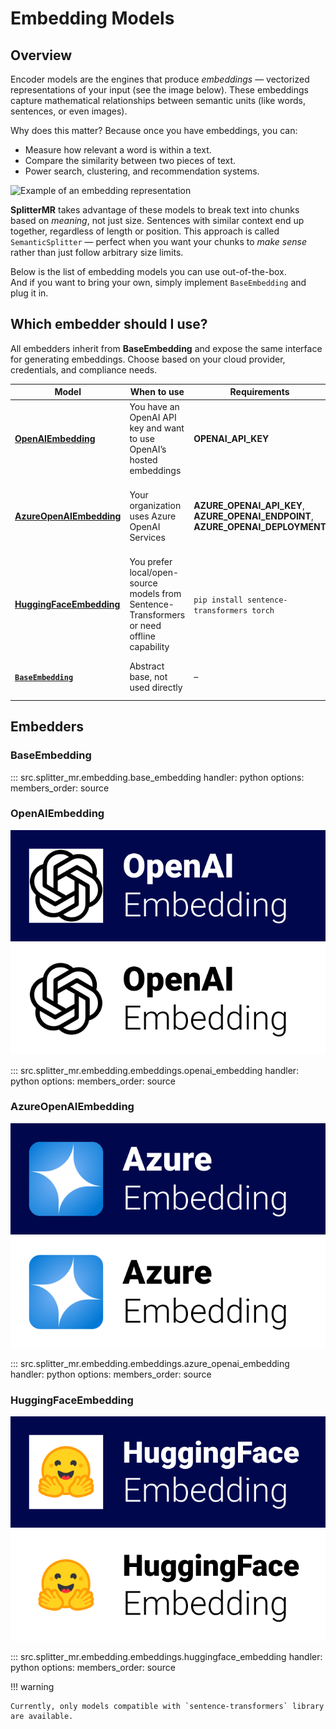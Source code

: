 # Embedding Models

## Overview

Encoder models are the engines that produce *embeddings* — vectorized representations of your input (see the image below). These embeddings capture mathematical relationships between semantic units (like words, sentences, or even images).  

Why does this matter? Because once you have embeddings, you can:  
- Measure how relevant a word is within a text.  
- Compare the similarity between two pieces of text.  
- Power search, clustering, and recommendation systems.  

![Example of an embedding representation](../assets/vectorization.png)

**SplitterMR** takes advantage of these models to break text into chunks based on *meaning*, not just size. Sentences with similar context end up together, regardless of length or position. This approach is called `SemanticSplitter` — perfect when you want your chunks to *make sense* rather than just follow arbitrary size limits.

Below is the list of embedding models you can use out-of-the-box.  
And if you want to bring your own, simply implement `BaseEmbedding` and plug it in.

## Which embedder should I use?

All embedders inherit from **BaseEmbedding** and expose the same interface for generating embeddings. Choose based on your cloud provider, credentials, and compliance needs.

| Model | When to use | Requirements | Features |
|------|-------------|--------------|----------|
| [**OpenAIEmbedding**](#openaiembedding) | You have an OpenAI API key and want to use OpenAI’s hosted embeddings | **OPENAI_API_KEY** | Production-ready text embeddings; simple setup; broad ecosystem/tooling support. |
| [**AzureOpenAIEmbedding**](#azureopenaiembedding) | Your organization uses Azure OpenAI Services | **AZURE_OPENAI_API_KEY**, **AZURE_OPENAI_ENDPOINT**, **AZURE_OPENAI_DEPLOYMENT** | Enterprise controls, Azure compliance & data residency; integrates with Azure identity and networking. |
| [**HuggingFaceEmbedding**](#huggingfaceembedding) | You prefer local/open-source models from Sentence-Transformers or need offline capability | `pip install sentence-transformers torch` | No API key; huge model zoo; CPU/GPU/MPS; optional L2 normalization for cosine similarity. |
| [**`BaseEmbedding`**](#baseembedding) | Abstract base, not used directly | – | Implement to plug in a custom or self-hosted embedder. |


## Embedders

### BaseEmbedding

::: src.splitter_mr.embedding.base_embedding
    handler: python
    options:
      members_order: source

### OpenAIEmbedding

![OpenAIEmbedding logo](../assets/openai_embedding_model_button.svg#gh-light-mode-only)
![OpenAIEmbedding logo](../assets/openai_embedding_model_button_white.svg#gh-dark-mode-only)

::: src.splitter_mr.embedding.embeddings.openai_embedding
    handler: python
    options:
      members_order: source

### AzureOpenAIEmbedding

![AzureOpenAIEmbedding logo](../assets/azure_openai_embedding_button.svg#gh-light-mode-only)
![AzureOpenAIEmbedding logo](../assets/azure_openai_embedding_button_white.svg#gh-dark-mode-only)

::: src.splitter_mr.embedding.embeddings.azure_openai_embedding
    handler: python
    options:
      members_order: source

### HuggingFaceEmbedding

![HuggingFaceEmbedding logo](../assets/huggingface_embedding_button.svg#gh-light-mode-only)
![HuggingFaceEmbedding logo](../assets/huggingface_embedding_button_white.svg#gh-dark-mode-only)

::: src.splitter_mr.embedding.embeddings.huggingface_embedding
    handler: python
    options:
      members_order: source

!!! warning

    Currently, only models compatible with `sentence-transformers` library are available. 
